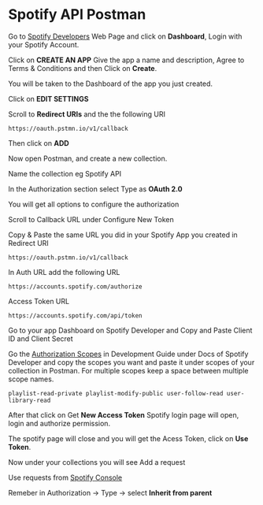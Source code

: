 # Spotify API Postman

Go to [Spotify Developers](https://developer.spotify.com/) Web Page and click on **Dashboard**, Login with your Spotify Account.

Click on **CREATE AN APP**
Give the app a name and description, Agree to Terms & Conditions and then Click on **Create**.

You will be taken to the Dashboard of the app you just created.

Click on **EDIT SETTINGS**

Scroll to **Redirect URIs** and the the following URI
```
https://oauth.pstmn.io/v1/callback
```

Then click on **ADD**

Now open Postman, and create a new collection.

Name the collection eg Spotify API

In the Authorization section select Type as **OAuth 2.0**

You will get all options to configure the authorization

Scroll to Callback URL under Configure New Token

Copy & Paste the same URL you did in your Spotify App you created in Redirect URI
```
https://oauth.pstmn.io/v1/callback
```
In Auth URL add the following URL
```
https://accounts.spotify.com/authorize
```

Access Token URL
```
https://accounts.spotify.com/api/token
```

Go to your app Dashboard on Spotify Developer and Copy and Paste Client ID and Client Secret

Go the [Authorization Scopes](https://developer.spotify.com/documentation/general/guides/authorization/scopes/) in Development Guide under Docs of Spotify Developer and copy the scopes you want and paste it under scopes of your collection in Postman. For multiple scopes keep a space between multiple scope names.

```
playlist-read-private playlist-modify-public user-follow-read user-library-read
```
After that click on Get **New Access Token**
Spotify login page will open, login and authorize permission.

The spotify page will close and you will get the Acess Token, click on **Use Token**.


Now under your collections you will see Add a request

Use requests from [Spotify Console](https://developer.spotify.com/console/)

Remeber in Authorization -> Type -> select **Inherit from parent**
